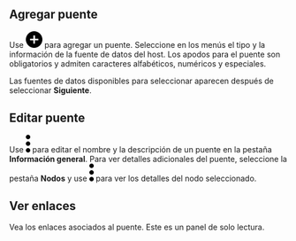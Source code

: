 Agregar puente
--------------

Use ![""](Images/ebt1659745488877.svg) para agregar un puente. Seleccione en los menús el tipo y la información de la fuente de datos del host. Los apodos para el puente son obligatorios y admiten caracteres alfabéticos, numéricos y especiales.

Las fuentes de datos disponibles para seleccionar aparecen después de seleccionar **Siguiente**.

Editar puente
-------------

Use ![""](Images/zsz1597101912145.svg) para editar el nombre y la descripción de un puente en la pestaña **Información general**. Para ver detalles adicionales del puente, seleccione la pestaña **Nodos** y use ![""](Images/zsz1597101912145.svg) para ver los detalles del nodo seleccionado.

Ver enlaces
-----------

Vea los enlaces asociados al puente. Este es un panel de solo lectura.
